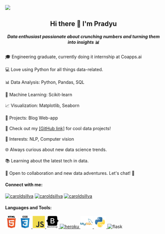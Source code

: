 ![](https://github.com/prxdyu/prxdyu/blob/main/apex_pradyu.gif)
 <h2 align="center">Hi there 👋 I'm Pradyu </h1>
 <h5 align="center"> Data enthusiast passionate about crunching numbers and turning them into insights 📊</h6>

🎓 Engineering graduate, currently doing it internship at Coapps.ai
<br>
<br>
💻 Love using Python for all things data-related.
<br>
<br>
📊 Data Analysis: Python, Pandas, SQL
<br>
<br>
🤖 Machine Learning: Scikit-learn
<br>
<br>
📈 Visualization: Matplotlib, Seaborn
<br>
<br>
🚀 Projects: Blog Web-app
<br>
<br>
🚀 Check out my [[GitHub link]](https://github.com/prxdyu) for cool data projects!
<br>
<br>
🌱 Interests: NLP, Computer vision
<br>
<br>
🌐 Always curious about new data science trends.
<br>
<br>
📚 Learning about the latest tech in data.
<br>
<br>
👀 Open to collaboration and new data adventures. Let's chat! 🚀


<h4 align="left">Connect with me:</h4>
<p align="left">

<a href="https://www.linkedin.com/in/prxdyu" target="blank"><img align="center" src="https://raw.githubusercontent.com/rahuldkjain/github-profile-readme-generator/master/src/images/icons/Social/linked-in-alt.svg" alt="caroldsillva" height="30" width="40" /></a>
<a href="" target="blank"><img align="center" src="https://raw.githubusercontent.com/rahuldkjain/github-profile-readme-generator/master/src/images/icons/Social/facebook.svg" alt="caroldsillva" height="30" width="40" /></a>
<a href="https://www.instagram.com/_prxdyu_" target="blank"><img align="center" src="https://raw.githubusercontent.com/rahuldkjain/github-profile-readme-generator/master/src/images/icons/Social/instagram.svg" alt="caroldsillva" height="30" width="40" /></a>

</p>

<h4 align="left">Languages and Tools:</h4>


<a href="https://www.w3.org/html/" target="_blank" rel="noreferrer"> <img src="https://raw.githubusercontent.com/devicons/devicon/master/icons/html5/html5-original-wordmark.svg" alt="html5" width="40" height="40"/></a>   <a href="https://www.w3schools.com/css/" target="_blank" rel="noreferrer"> <img src="https://raw.githubusercontent.com/devicons/devicon/master/icons/css3/css3-original-wordmark.svg" alt="css3" width="40" height="40"/> </a>  <a href="https://developer.mozilla.org/en-US/docs/Web/JavaScript" target="_blank" rel="noreferrer"> <img src="https://raw.githubusercontent.com/devicons/devicon/master/icons/javascript/javascript-original.svg" alt="javascript" width="40" height="40"/> </a>  <a href="https://getbootstrap.com" target="_blank" rel="noreferrer"> <img src="https://raw.githubusercontent.com/devicons/devicon/master/icons/bootstrap/bootstrap-plain-wordmark.svg" alt="bootstrap" width="40" height="40"/> </a>  <a href="https://heroku.com" target="_blank" rel="noreferrer"> <img src="https://www.vectorlogo.zone/logos/heroku/heroku-icon.svg" alt="heroku" width="40" height="40"/> </a>  <a href="https://www.mysql.com/" target="_blank" rel="noreferrer"> <img src="https://raw.githubusercontent.com/devicons/devicon/master/icons/mysql/mysql-original-wordmark.svg" alt="mysql" width="40" height="40"/> </a>  <a href="https://www.python.org" target="_blank" rel="noreferrer"> <img src="https://raw.githubusercontent.com/devicons/devicon/master/icons/python/python-original.svg" alt="python" width="40" height="40"/> </a>  <img src="https://www.vectorlogo.zone/logos/pocoo_flask/pocoo_flask-ar21.svg" alt="flask" width="70" height="55"/>


